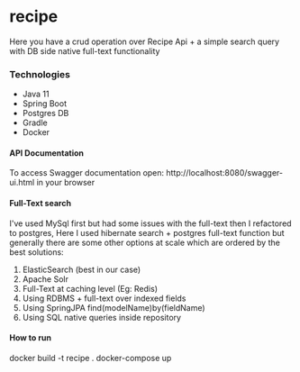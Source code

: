 # recipe
Here you have a crud operation over Recipe Api + a simple search query with DB side native full-text functionality

### Technologies
* Java 11
* Spring Boot
* Postgres DB
* Gradle
* Docker

#### API Documentation
To access Swagger documentation open: http://localhost:8080/swagger-ui.html in your browser

#### Full-Text search
I've used MySql first but had some issues with the full-text then I refactored to postgres, Here I used hibernate search + postgres full-text function but generally there are some other options at scale which are ordered by the best solutions:
1. ElasticSearch (best in our case)
2. Apache Solr
3. Full-Text at caching level (Eg: Redis)
4. Using RDBMS + full-text over indexed fields
5. Using SpringJPA find(modelName)by(fieldName)
6. Using SQL native queries inside repository

#### How to run
docker build -t recipe .
docker-compose up